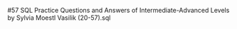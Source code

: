 #57 SQL Practice Questions and Answers of Intermediate-Advanced Levels by Sylvia Moestl Vasilik (20-57).sql
